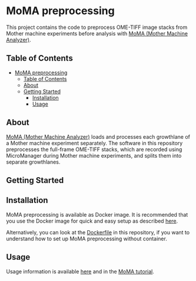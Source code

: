 # MoMA preprocessing

This project contains the code to preprocess OME-TIFF image stacks from Mother machine experiments before analysis with [MoMA (Mother Machine Analyzer)](https://github.com/nimwegenLab/moma).

## Table of Contents

- [MoMA preprocessing](#moma-preprocessing)
  - [Table of Contents](#table-of-contents)
  - [About](#about)
  - [Getting Started](#getting-started)
    - [Installation](#installation)
    - [Usage](#usage)

## About

[MoMA (Mother Machine Analyzer)](https://github.com/nimwegenLab/moma) loads and processes each growthlane of a Mother machine experiment separately.
The software in this repository preprocesses the full-frame OME-TIFF stacks, which are recorded using MicroManager during Mother machine experiments, and splits them into separate growthlanes.

## Getting Started

## Installation

MoMA preprocessing is available as Docker image. It is recommended that you use the Docker image for quick and easy setup as described [here](https://github.com/nimwegenLab/moma-preprocessing-module).

Alternatively, you can look at the [Dockerfile](https://github.com/nimwegenLab/moma-preprocessing/blob/master/Dockerfile) in this repository, if you want to understand how to set up MoMA preprocessing without container.

## Usage

Usage information is available [here](https://github.com/nimwegenLab/moma/wiki/preprocessing) and in the [MoMA tutorial](https://github.com/nimwegenLab/moma/wiki/MoMA-introductory-tutorial).

